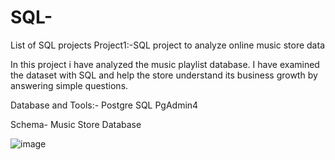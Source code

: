 # SQL-
List of SQL projects
Project1:-SQL project to analyze online music store data

In this project i have analyzed the music playlist database. I have examined the dataset with SQL and help the store understand its business growth by answering simple questions.

Database and Tools:-
Postgre SQL
PgAdmin4

Schema- Music Store Database

![image](https://github.com/kethavathshivateja/SQL-/assets/57996028/26678071-2dad-4570-a2cc-db1da208333a)
 
